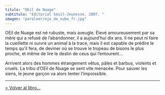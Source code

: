 ```yaml
---
titulo: "OEil de Nuage"
subtitulo: "Editorial Seuil-Jeunesse, 2007. "
imagen: "paraleer/ojo_de_nube_fr.jpg"
---
```

OEil de Nuage est né rubuste, mais aveugle. Élevé amoureusement par sa mère
qui a refusé de l’abandonner, il a aujourd’hui dix ans. Il ne peut ni faire
la cueillette ni suivre un animal à la trace, mais il est capable de prédire
le temps qu’il fera, de deviner où se trouve le tropeau de bisons le plus
proche, et même de lire le destin de ceus qui l’entourent…

Arrivent alors des hommes étrangement vêtus, pâles et barbus, violents et
cruels. La tribu d’OEil de Nuage se sent vite menacée. Pour sauver les siens,
le jeune garçon va alors tenter l’impoissible.

* * *

[> Volver al libro…](/ver/mislibros/ojodenube)

